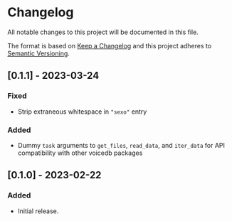 # Changelog
All notable changes to this project will be documented in this file.

The format is based on [Keep a Changelog](http://keepachangelog.com/en/1.0.0/) and this project adheres to [Semantic Versioning](http://semver.org/spec/v2.0.0.html).

## [0.1.1] - 2023-03-24

### Fixed

- Strip extraneous whitespace in `"sexo"` entry

### Added

- Dummy `task` arguments to `get_files`, `read_data`, and `iter_data` for API compatibility with other voicedb packages

## [0.1.0] - 2023-02-22

### Added

- Initial release.
